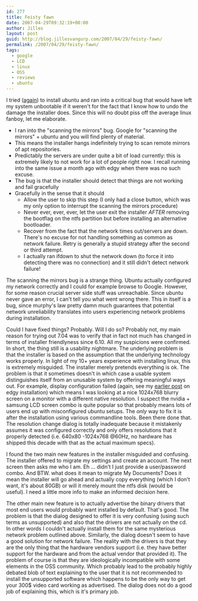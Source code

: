 ```yaml
---
id: 277
title: Feisty fawn
date: 2007-04-29T09:32:19+00:00
author: Jilles
layout: post
guid: http://blog.jillesvangurp.com/2007/04/29/feisty-fawn/
permalink: /2007/04/29/feisty-fawn/
tags:
  - google
  - LCD
  - linux
  - OSS
  - reviews
  - ubuntu
---
```

I tried ([again](https://www.jillesvangurp.com/2007/01/27/another-ubuntu-installation-test/)) to install ubuntu and ran into a critical bug that would have left my system unbootable if it weren't for the fact that I know how to undo the damage the installer does. Since this will no doubt piss off the average linux fanboy, let me elaborate.

- I ran into the "scanning the mirrors" bug. Google for "scanning the mirrors" + ubuntu and you will find plenty of material. 
- This means the installer hangs indefinitely trying to scan remote mirrors of apt repositories.
- Predictably the servers are under quite a bit of load currently: this is extremely likely to not work for a lot of people right now. I recall running into the same issue a month ago with edgy when there was no such excuse.
- The bug is that the installer should detect that things are not working and fail gracefully
- Gracefully in the sense that it should <ul> 	<li>Allow the user to skip this step (I only had a close button, which was my only option to interrupt the scanning the mirrors procedure)
- Never ever, ever, ever, let the user exit the installer *AFTER* removing the bootflag on the ntfs partition but before installing an alternative bootloader.
- Recover from the fact that the network times out/servers are down. There's no excuse for not handling something as common as network failure. Retry is generally a stupid strategy after the second or third attempt.
- I actually ran ifdown to shut the network down (to force it into detecting there was no connection) and it still didn't detect network failure!

</li>
</ul>

The scanning the mirrors bug is a strange thing. Ubuntu actually configured my network correctly and I could for example browse to Google. However, for some reason crucial server side stuff was unreachable. Since ubuntu never gave an error, I can't tell you what went wrong there. This in itself is a bug, since murphy's law pretty damn much guarantees that potential network unreliability translates into users experiencing network problems during installation. 

Could I have fixed things? Probably. Will I do so? Probably not, my main reason for trying out 7.04 was to verify that in fact not much has changed in terms of installer friendlyness since 6.10. All my suspicions were confirmed. In short, the thing still is a usability nightmare. The underlying problem is that the installer is based on the assumption that the underlying technology works properly. In light of my 10+ years experience with installing linux, this  is extremely misguided. The installer merely pretends everything is ok. The problem is that it sometimes doesn't in which case a usable system distinguishes itself from an unusable system by offering meaningful ways out. For example, display configuration failed (again, see my [earlier post](https://www.jillesvangurp.com/2007/01/27/another-ubuntu-installation-test/) on edgy installation) which means I was looking at a nice 1024x768 blurry screen on a monitor with a different native resolution. I suspect the nvidia + samsung LCD screen combo is quite popular so that probably means lots of users end up with misconfigured ubuntu setups. The *only* way to fix it is after the installation using various commandline tools. Been there done that. The resolution change dialog is totally inadequate because it mistakenly assumes it was configured correctly and only offers resolutions that it properly detected (i.e. 640x80 -1024x768 @60Hz, no hardware has shipped this decade with that as the actual maximum specs). 

I found the two main new features in the installer misguided and confusing. The installer offered to migrate my settings and create an account. The next screen then asks me who I am. Eh ...  didn't I just provide a user/password combo. And BTW. what does it mean to migrate My Documents? Does it mean the installer will go ahead and actually copy everything (which I don't want, it's about 80GB) or will it merely mount the ntfs disk (would be useful). I need a little more info to make an informed decision here. 

The other main new feature is to actually advertise the binary drivers that most end users would probably want installed by default. That's good. The problem is that the dialog designed to offer it is very confusing (using such terms as unsupported) and also that the drivers are not actually on the cd. In other words I couldn't actually install them for the same mysterious network problem outlined above. Similarly, the dialog doesn't seem to have a good solution for network failure. The reality with the drivers is that they are the only thing that the hardware vendors support (i.e. they have better support for the hardware and from the actual vendor that provided it). The problem of course is that they are ideologically incompatible with some elements in the OSS community. Which probably lead to the probably highly debated blob of text explaining to the user that it is not recommended to install the unsupported software which happens to be the only way to get your 300$ video card working as advertised. The dialog does not do a good job of explaining this, which is it's primary job.
